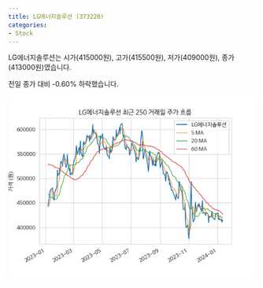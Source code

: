 ```yaml
---
title: LG에너지솔루션 (373220)
categories:
- Stock
---
```


LG에너지솔루션는 시가(415000원), 고가(415500원), 저가(409000원), 종가(413000원)였습니다.

전일 종가 대비 -0.60% 하락했습니다.

<!-- more -->

![373220](/assets/images/stock/373220.png)